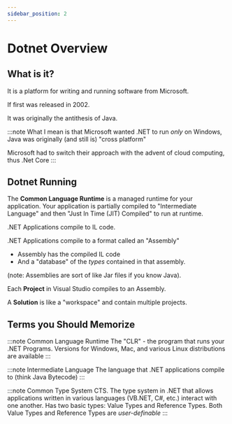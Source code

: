 ```yaml
---
sidebar_position: 2
---
```


# Dotnet Overview

## What is it?

It is a platform for writing and running software from Microsoft.

If first was released in 2002.

It was originally the antithesis of Java.

:::note
What I mean is that Microsoft wanted .NET to run _only_ on Windows, Java was originally (and still is) "cross platform"

Microsoft had to switch their approach with the advent of cloud computing, thus .Net Core
:::

## Dotnet Running

The **Common Language Runtime** is a managed runtime for your application. Your application is partially compiled to "Intermediate Language" and then "Just In Time (JIT) Compiled" to run at runtime.

.NET Applications compile to IL code.

.NET Applications compile to a format called an "Assembly"

- Assembly has the compiled IL code
- And a "database" of the _types_ contained in that assembly.

(note: Assemblies are sort of like Jar files if you know Java).

Each **Project** in Visual Studio compiles to an Assembly.

A **Solution** is like a "workspace" and contain multiple projects.

## Terms you Should Memorize

:::note Common Language Runtime
The "CLR" - the program that runs your .NET Programs. Versions for Windows, Mac, and various Linux distributions are available
:::

:::note Intermediate Language
The language that .NET applications compile to (think Java Bytecode)
:::

:::note Common Type System
CTS. The type system in .NET that allows applications written in various languages (VB.NET, C#, etc.) interact with one another.
Has two basic types: Value Types and Reference Types.
Both Value Types and Reference Types are _user-definable_
:::

